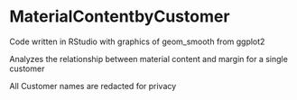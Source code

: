 # MaterialContentbyCustomer

Code written in RStudio with graphics of geom_smooth from ggplot2

Analyzes the relationship between material content and margin for a single customer

All Customer names are redacted for privacy
